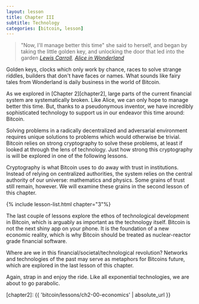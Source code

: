 ```yaml
---
layout: lesson
title: Chapter III
subtitle: Technology
categories: [bitcoin, lesson]
---
```


> "Now, I'll manage better this time" she said to herself, and began by taking
> the little golden key, and unlocking the door that led into the garden
> <cite>[Lewis Carroll][carroll], [Alice in Wonderland][alice]</cite>

Golden keys, clocks which only work by chance, races to solve strange riddles,
builders that don't have faces or names. What sounds like fairy tales from
Wonderland is daily business in the world of Bitcoin.

As we explored in [Chapter 2][chapter2], large parts of the current financial
system are systematically broken. Like Alice, we can only hope to manage better
this time. But, thanks to a pseudonymous inventor, we have incredibly
sophisticated technology to support us in our endeavor this time around:
Bitcoin.

Solving problems in a radically decentralized and adversarial environment
requires unique solutions to problems which would otherwise be trivial. Bitcoin
relies on strong cryptography to solve these problems, at least if looked at
through the lens of technology. Just how strong this cryptography is will be
explored in one of the following lessons.

Cryptography is what Bitcoin uses to do away with trust in institutions. Instead
of relying on centralized authorities, the system relies on the central
authority of our universe: mathematics and physics. Some grains of trust still
remain, however. We will examine these grains in the second lesson of this
chapter.

{% include lesson-list.html chapter="3"%}

The last couple of lessons explore the ethos of technological development in
Bitcoin, which is arguably as important as the technology itself. Bitcoin is not
the next shiny app on your phone. It is the foundation of a new economic
reality, which is why Bitcoin should be treated as nuclear-reactor grade
financial software.

Where are we in this financial/societal/technological revolution? Networks and
technologies of the past may serve as metaphors for Bitcoins future, which are
explored in the last lesson of this chapter.

Again, strap in and enjoy the ride. Like all exponential technologies, we are
about to go parabolic.

<!-- Internal -->
[chapter2]: {{ 'bitcoin/lessons/ch2-00-economics' | absolute_url }}

<!-- Wikipedia -->
[alice]: https://en.wikipedia.org/wiki/Alice%27s_Adventures_in_Wonderland
[carroll]: https://en.wikipedia.org/wiki/Lewis_Carroll
